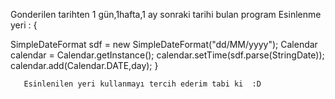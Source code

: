 Gonderilen tarihten 1 gün,1hafta,1 ay sonraki tarihi bulan program 
Esinlenme yeri : {

 SimpleDateFormat sdf = new SimpleDateFormat("dd/MM/yyyy"); 
        Calendar calendar = Calendar.getInstance();
        calendar.setTime(sdf.parse(StringDate));
        calendar.add(Calendar.DATE,day); }
        
       Esinlenilen yeri kullanmayı tercih ederim tabi ki  :D
